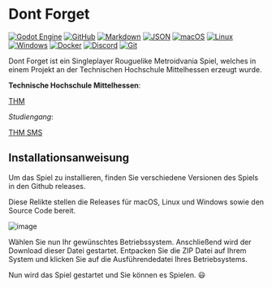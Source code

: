 # Dont Forget

[![Godot Engine](https://img.shields.io/badge/Godot-%23FFFFFF.svg?logo=godot-engine)](#) [![GitHub](https://img.shields.io/badge/GitHub-%23121011.svg?logo=github&logoColor=white)](#) [![Markdown](https://img.shields.io/badge/Markdown-%23000000.svg?logo=markdown&logoColor=white)](#) [![JSON](https://img.shields.io/badge/JSON-000?logo=json&logoColor=fff)](#) [![macOS](https://img.shields.io/badge/macOS-000000?logo=apple&logoColor=F0F0F0)](#) [![Linux](https://img.shields.io/badge/Linux-FCC624?logo=linux&logoColor=black)](#) [![Windows](https://custom-icon-badges.demolab.com/badge/Windows-0078D6?logo=windows11&logoColor=white)](#) [![Docker](https://img.shields.io/badge/Docker-2496ED?logo=docker&logoColor=fff)](#) [![Discord](https://img.shields.io/badge/Discord-%235865F2.svg?&logo=discord&logoColor=white)](#) [![Git](https://img.shields.io/badge/Git-F05032?logo=git&logoColor=fff)](#)


Dont Forget ist ein Singleplayer Rouguelike Metroidvania Spiel, welches in einem Projekt an der Technischen Hochschule Mittelhessen erzeugt wurde. 

**Technische Hochschule Mittelhessen**:

[THM](https://www.thm.de/site/) 

_Studiengang_:

[THM SMS](https://www.thm.de/site/studium/unsere-studienangebote/digital-media-systems-bachelor-bsc-mni-giessen.html)

## Installationsanweisung

Um das Spiel zu installieren, finden Sie verschiedene Versionen des Spiels in den Github releases.

Diese Relikte stellen die Releases für macOS, Linux und Windows sowie den Source Code bereit.

![image](https://github.com/user-attachments/assets/a6745320-6616-49fb-9f69-f258fbaba116)

Wählen Sie nun Ihr gewünschtes Betriebssystem. Anschließend wird der Download dieser Datei gestartet. 
Entpacken Sie die ZIP Datei auf Ihrem System und klicken Sie auf die Ausführendedatei Ihres Betriebsystems.

Nun wird das Spiel gestartet und Sie können es Spielen. 😃
